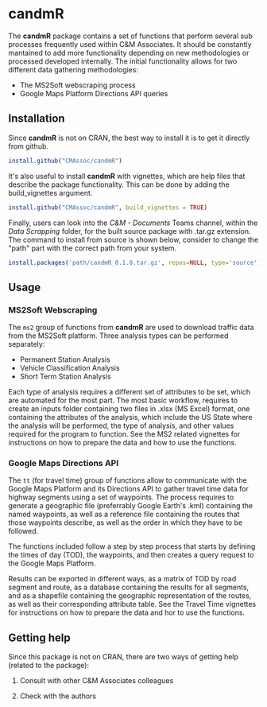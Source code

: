 # candmR

The **candmR** package contains a set of functions that perform several sub processes
frequently used within C&M Associates. It should be constantly mantained to add
more functionality depending on new methodologies or processed developed 
internally. The initial functionality allows for two different data gathering
methodologies: 

- The MS2Soft webscraping process 
- Google Maps Platform Directions API queries

## Installation

Since **candmR** is not on CRAN, the best way to install it is to get it directly
from github.


```r
install.github("CMAssoc/candmR")
```

It's also useful to install **candmR** with vignettes, which are help files that
describe the package functionality. This can be done by adding the build_vignettes
argument.

```r
install.github("CMAssoc/candmR", build_vignettes = TRUE)
```

Finally, users can look into the *C&M - Documents* Teams channel, within the 
*Data Scrapping* folder, for the built source package with .tar.gz extension.
The command to install from source is shown below, consider to change the "path"
part with the correct path from your system.

```r
install.packages('path/candmR_0.1.0.tar.gz', repos=NULL, type='source')
```

## Usage

### MS2Soft Webscraping

The `ms2` group of functions from **candmR** are used to download traffic data from
the MS2Soft platform. Three analysis types can be performed separately:

- Permanent Station Analysis
- Vehicle Classification Analysis
- Short Term Station Analysis

Each type of analysis requires a different set of attributes to be set, which are 
automated for the most part. The most basic workflow, requires to create an inputs 
folder containing two files in .xlsx (MS Excel) format, one containing the attributes
of the analysis, which include the US State where the analysis will be performed,
the type of analysis, and other values required for the program to function.
See the MS2 related vignettes for instructions on how to prepare the data and how
to use the functions.

### Google Maps Directions API

The `tt` (for travel time) group of functions allow to communicate with the Google
Maps Platform and its Directions API to gather travel time data for highway segments
using a set of waypoints. 
The process requires to generate a geographic file (preferrably Google Earth's .kml)
containing the named waypoints, as well as a reference file containing the routes
that those waypoints describe, as well as the order in which they have to be followed.

The functions included follow a step by step process that starts by defining the 
times of day (TOD), the waypoints, and then creates a query request to the Google Maps
Platform.

Results can be exported in different ways, as a matrix of TOD by road segment and route,
as a database containing the results for all segments, and as a shapefile containing
the geographic representation of the routes, as well as their corresponding attribute
table.
See the Travel Time vignettes for instructions on how to prepare the data and hor
to use the functions.

## Getting help

Since this package is not on CRAN, there are two ways of getting help (related to the package):

1. Consult with other C&M Associates colleagues

1. Check with the authors
